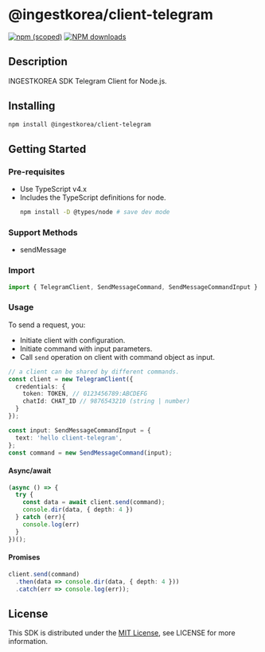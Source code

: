 # @ingestkorea/client-telegram

[![npm (scoped)](https://img.shields.io/npm/v/@ingestkorea/client-telegram?style=flat-square)](https://www.npmjs.com/package/@ingestkorea/client-telegram)
[![NPM downloads](https://img.shields.io/npm/dm/@ingestkorea/client-telegram?style=flat-square)](https://www.npmjs.com/package/@ingestkorea/client-telegram)

## Description
INGESTKOREA SDK Telegram Client for Node.js.

## Installing
```sh
npm install @ingestkorea/client-telegram
```

## Getting Started

### Pre-requisites
+ Use TypeScript v4.x
+ Includes the TypeScript definitions for node.
  ```sh
  npm install -D @types/node # save dev mode
  ```

### Support Methods
+ sendMessage

### Import
```ts
import { TelegramClient, SendMessageCommand, SendMessageCommandInput } from '@ingestkorea/client-telegram';
```

### Usage
To send a request, you:
+ Initiate client with configuration.
+ Initiate command with input parameters.
+ Call `send` operation on client with command object as input.

```ts
// a client can be shared by different commands.
const client = new TelegramClient({
  credentials: {
    token: TOKEN, // 0123456789:ABCDEFG
    chatId: CHAT_ID // 9876543210 (string | number)
  }
});

const input: SendMessageCommandInput = {
  text: 'hello client-telegram',
};
const command = new SendMessageCommand(input);
```

#### Async/await
```ts
(async () => {
  try {
    const data = await client.send(command);
    console.dir(data, { depth: 4 })
  } catch (err){
    console.log(err)
  }
})();
```

#### Promises
```ts
client.send(command)
  .then(data => console.dir(data, { depth: 4 }))
  .catch(err => console.log(err));
```

## License
This SDK is distributed under the [MIT License](https://opensource.org/licenses/MIT), see LICENSE for more information.
